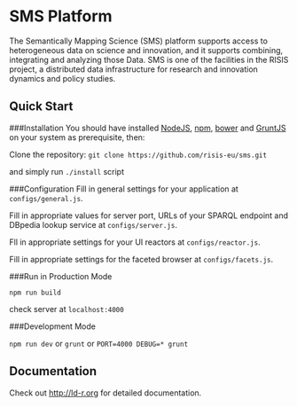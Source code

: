 # SMS Platform
The Semantically Mapping Science (SMS) platform supports access to heterogeneous data on science and innovation, and it supports combining, integrating and analyzing those Data. SMS is one of the facilities in the RISIS project, a distributed data infrastructure for research and innovation dynamics and policy studies.

## Quick Start

###Installation
You should have installed [NodeJS](https://nodejs.org/), [npm](https://github.com/npm/npm), [bower](http://bower.io/) and [GruntJS](http://gruntjs.com/) on your system as prerequisite, then:

Clone the repository: `git clone https://github.com/risis-eu/sms.git`

and simply run `./install` script

###Configuration
Fill in general settings for your application at `configs/general.js`.

Fill in appropriate values for server port, URLs of your SPARQL endpoint and DBpedia lookup service at `configs/server.js`.

Fll in appropriate settings for your UI reactors at `configs/reactor.js`.

Fill in appropriate settings for the faceted browser at `configs/facets.js`.

###Run in Production Mode

`npm run build`

check server at `localhost:4000`

###Development Mode

`npm run dev` or `grunt` or `PORT=4000 DEBUG=* grunt`

## Documentation

Check out http://ld-r.org for detailed documentation.
